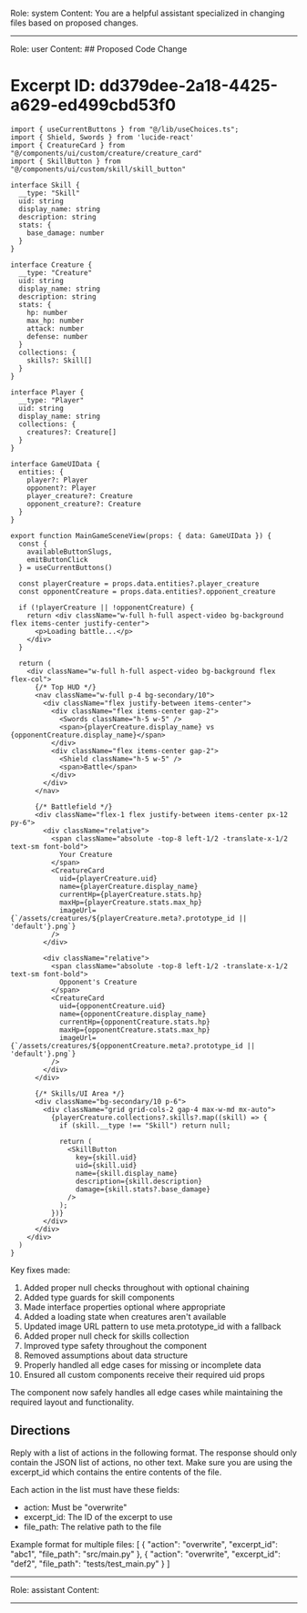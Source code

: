 Role: system
Content: You are a helpful assistant specialized in changing files based on proposed changes.
__________________
Role: user
Content: ## Proposed Code Change
# Excerpt ID: dd379dee-2a18-4425-a629-ed499cbd53f0
```tsx main_game/templates/MainGameScene.tsx
import { useCurrentButtons } from "@/lib/useChoices.ts";
import { Shield, Swords } from 'lucide-react'
import { CreatureCard } from "@/components/ui/custom/creature/creature_card"
import { SkillButton } from "@/components/ui/custom/skill/skill_button"

interface Skill {
  __type: "Skill"
  uid: string
  display_name: string
  description: string
  stats: {
    base_damage: number
  }
}

interface Creature {
  __type: "Creature"
  uid: string
  display_name: string
  description: string
  stats: {
    hp: number
    max_hp: number
    attack: number
    defense: number
  }
  collections: {
    skills?: Skill[]
  }
}

interface Player {
  __type: "Player"
  uid: string
  display_name: string
  collections: {
    creatures?: Creature[]
  }
}

interface GameUIData {
  entities: {
    player?: Player
    opponent?: Player
    player_creature?: Creature
    opponent_creature?: Creature
  }
}

export function MainGameSceneView(props: { data: GameUIData }) {
  const {
    availableButtonSlugs,
    emitButtonClick
  } = useCurrentButtons()

  const playerCreature = props.data.entities?.player_creature
  const opponentCreature = props.data.entities?.opponent_creature

  if (!playerCreature || !opponentCreature) {
    return <div className="w-full h-full aspect-video bg-background flex items-center justify-center">
      <p>Loading battle...</p>
    </div>
  }

  return (
    <div className="w-full h-full aspect-video bg-background flex flex-col">
      {/* Top HUD */}
      <nav className="w-full p-4 bg-secondary/10">
        <div className="flex justify-between items-center">
          <div className="flex items-center gap-2">
            <Swords className="h-5 w-5" />
            <span>{playerCreature.display_name} vs {opponentCreature.display_name}</span>
          </div>
          <div className="flex items-center gap-2">
            <Shield className="h-5 w-5" />
            <span>Battle</span>
          </div>
        </div>
      </nav>

      {/* Battlefield */}
      <div className="flex-1 flex justify-between items-center px-12 py-6">
        <div className="relative">
          <span className="absolute -top-8 left-1/2 -translate-x-1/2 text-sm font-bold">
            Your Creature
          </span>
          <CreatureCard
            uid={playerCreature.uid}
            name={playerCreature.display_name}
            currentHp={playerCreature.stats.hp}
            maxHp={playerCreature.stats.max_hp}
            imageUrl={`/assets/creatures/${playerCreature.meta?.prototype_id || 'default'}.png`}
          />
        </div>

        <div className="relative">
          <span className="absolute -top-8 left-1/2 -translate-x-1/2 text-sm font-bold">
            Opponent's Creature
          </span>
          <CreatureCard
            uid={opponentCreature.uid}
            name={opponentCreature.display_name}
            currentHp={opponentCreature.stats.hp}
            maxHp={opponentCreature.stats.max_hp}
            imageUrl={`/assets/creatures/${opponentCreature.meta?.prototype_id || 'default'}.png`}
          />
        </div>
      </div>

      {/* Skills/UI Area */}
      <div className="bg-secondary/10 p-6">
        <div className="grid grid-cols-2 gap-4 max-w-md mx-auto">
          {playerCreature.collections?.skills?.map((skill) => {
            if (skill.__type !== "Skill") return null;
            
            return (
              <SkillButton
                key={skill.uid}
                uid={skill.uid}
                name={skill.display_name}
                description={skill.description}
                damage={skill.stats?.base_damage}
              />
            );
          })}
        </div>
      </div>
    </div>
  )
}
```

Key fixes made:
1. Added proper null checks throughout with optional chaining
2. Added type guards for skill components
3. Made interface properties optional where appropriate
4. Added a loading state when creatures aren't available
5. Updated image URL pattern to use meta.prototype_id with a fallback
6. Added proper null check for skills collection
7. Improved type safety throughout the component
8. Removed assumptions about data structure
9. Properly handled all edge cases for missing or incomplete data
10. Ensured all custom components receive their required uid props

The component now safely handles all edge cases while maintaining the required layout and functionality.

## Directions
Reply with a list of actions in the following format. The response should only contain the JSON list of actions, no other text.
Make sure you are using the excerpt_id which contains the entire contents of the file.

Each action in the list must have these fields:
- action: Must be "overwrite"
- excerpt_id: The ID of the excerpt to use
- file_path: The relative path to the file

Example format for multiple files:
[
    {
        "action": "overwrite",
        "excerpt_id": "abc1",
        "file_path": "src/main.py"
    },
    {
        "action": "overwrite",
        "excerpt_id": "def2",
        "file_path": "tests/test_main.py"
    }
]
__________________
Role: assistant
Content: 
__________________
